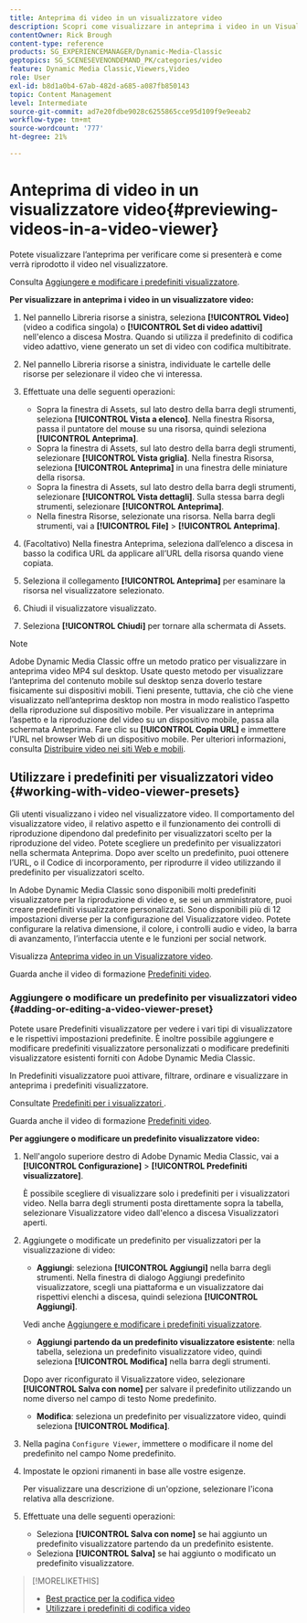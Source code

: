 ```yaml
---
title: Anteprima di video in un visualizzatore video
description: Scopri come visualizzare in anteprima i video in un Visualizzatore video.
contentOwner: Rick Brough
content-type: reference
products: SG_EXPERIENCEMANAGER/Dynamic-Media-Classic
geptopics: SG_SCENESEVENONDEMAND_PK/categories/video
feature: Dynamic Media Classic,Viewers,Video
role: User
exl-id: b8d1a0b4-67ab-482d-a685-a087fb850143
topic: Content Management
level: Intermediate
source-git-commit: ad7e20fdbe9028c6255865cce95d109f9e9eeab2
workflow-type: tm+mt
source-wordcount: '777'
ht-degree: 21%

---
```


# Anteprima di video in un visualizzatore video{#previewing-videos-in-a-video-viewer}

Potete visualizzare l’anteprima per verificare come si presenterà e come verrà riprodotto il video nel visualizzatore.

Consulta [Aggiungere e modificare i predefiniti visualizzatore](application-setup.md#adding_and_editing_viewer_presets).

**Per visualizzare in anteprima i video in un visualizzatore video:**

1. Nel pannello Libreria risorse a sinistra, seleziona **[!UICONTROL Video]** (video a codifica singola) o **[!UICONTROL Set di video adattivi]** nell&#39;elenco a discesa Mostra. Quando si utilizza il predefinito di codifica video adattivo, viene generato un set di video con codifica multibitrate.
1. Nel pannello Libreria risorse a sinistra, individuate le cartelle delle risorse per selezionare il video che vi interessa.
1. Effettuate una delle seguenti operazioni:

   * Sopra la finestra di Assets, sul lato destro della barra degli strumenti, seleziona **[!UICONTROL Vista a elenco]**. Nella finestra Risorsa, passa il puntatore del mouse su una risorsa, quindi seleziona **[!UICONTROL Anteprima]**.
   * Sopra la finestra di Assets, sul lato destro della barra degli strumenti, selezionare **[!UICONTROL Vista griglia]**. Nella finestra Risorsa, seleziona **[!UICONTROL Anteprima]** in una finestra delle miniature della risorsa.
   * Sopra la finestra di Assets, sul lato destro della barra degli strumenti, selezionare **[!UICONTROL Vista dettagli]**. Sulla stessa barra degli strumenti, selezionare **[!UICONTROL Anteprima]**.
   * Nella finestra Risorse, selezionate una risorsa. Nella barra degli strumenti, vai a **[!UICONTROL File]** > **[!UICONTROL Anteprima]**.

1. (Facoltativo) Nella finestra Anteprima, seleziona dall’elenco a discesa in basso la codifica URL da applicare all’URL della risorsa quando viene copiata.
1. Seleziona il collegamento **[!UICONTROL Anteprima]** per esaminare la risorsa nel visualizzatore selezionato.
1. Chiudi il visualizzatore visualizzato.
1. Seleziona **[!UICONTROL Chiudi]** per tornare alla schermata di Assets.

>[!NOTE]
>
>Adobe Dynamic Media Classic offre un metodo pratico per visualizzare in anteprima video MP4 sul desktop. Usate questo metodo per visualizzare l’anteprima del contenuto mobile sul desktop senza doverlo testare fisicamente sui dispositivi mobili. Tieni presente, tuttavia, che ciò che viene visualizzato nell’anteprima desktop non mostra in modo realistico l’aspetto della riproduzione sul dispositivo mobile. Per visualizzare in anteprima l’aspetto e la riproduzione del video su un dispositivo mobile, passa alla schermata Anteprima. Fare clic su **[!UICONTROL Copia URL]** e immettere l&#39;URL nel browser Web di un dispositivo mobile. Per ulteriori informazioni, consulta [Distribuire video nei siti Web e mobili](deploying-video-websites-mobile-sites.md#deploying_video_to_your_websites_and_mobile_sites).

## Utilizzare i predefiniti per visualizzatori video {#working-with-video-viewer-presets}

Gli utenti visualizzano i video nel visualizzatore video. Il comportamento del visualizzatore video, il relativo aspetto e il funzionamento dei controlli di riproduzione dipendono dal predefinito per visualizzatori scelto per la riproduzione del video. Potete scegliere un predefinito per visualizzatori nella schermata Anteprima. Dopo aver scelto un predefinito, puoi ottenere l’URL, o il Codice di incorporamento, per riprodurre il video utilizzando il predefinito per visualizzatori scelto.

In Adobe Dynamic Media Classic sono disponibili molti predefiniti visualizzatore per la riproduzione di video e, se sei un amministratore, puoi creare predefiniti visualizzatore personalizzati. Sono disponibili più di 12 impostazioni diverse per la configurazione del Visualizzatore video. Potete configurare la relativa dimensione, il colore, i controlli audio e video, la barra di avanzamento, l’interfaccia utente e le funzioni per social network.

Visualizza [Anteprima video in un Visualizzatore video](previewing-videos-video-viewer.md#previewing_videos_in_a_video_viewer).

Guarda anche il video di formazione [Predefiniti video](https://s7d5.scene7.com/s7viewers/html5/VideoViewer.html?videoserverurl=https://s7d5.scene7.com/is/content/&amp;emailurl=https://s7d5.scene7.com/s7/emailFriend&amp;serverUrl=https://s7d5.scene7.com/is/image/&amp;config=Scene7SharedAssets/Universal_HTML5_Video&amp;contenturl=https://s7d5.scene7.com/skins/&amp;asset=S7tutorials/549_video-presets_converted%20renamed_Done-AVS).

### Aggiungere o modificare un predefinito per visualizzatori video {#adding-or-editing-a-video-viewer-preset}

Potete usare Predefiniti visualizzatore per vedere i vari tipi di visualizzatore e le rispettivi impostazioni predefinite. È inoltre possibile aggiungere e modificare predefiniti visualizzatore personalizzati o modificare predefiniti visualizzatore esistenti forniti con Adobe Dynamic Media Classic.

In Predefiniti visualizzatore puoi attivare, filtrare, ordinare e visualizzare in anteprima i predefiniti visualizzatore.

Consultate [Predefiniti per i visualizzatori ](application-setup.md#viewer_presets).

Guarda anche il video di formazione [Predefiniti video](https://s7d5.scene7.com/s7viewers/html5/VideoViewer.html?videoserverurl=https://s7d5.scene7.com/is/content/&amp;emailurl=https://s7d5.scene7.com/s7/emailFriend&amp;serverUrl=https://s7d5.scene7.com/is/image/&amp;config=Scene7SharedAssets/Universal_HTML5_Video&amp;contenturl=https://s7d5.scene7.com/skins/&amp;asset=S7tutorials/549_video-presets_converted%20renamed_Done-AVS).

**Per aggiungere o modificare un predefinito visualizzatore video:**

1. Nell&#39;angolo superiore destro di Adobe Dynamic Media Classic, vai a **[!UICONTROL Configurazione]** > **[!UICONTROL Predefiniti visualizzatore]**.

   È possibile scegliere di visualizzare solo i predefiniti per i visualizzatori video. Nella barra degli strumenti posta direttamente sopra la tabella, selezionare Visualizzatore video dall&#39;elenco a discesa Visualizzatori aperti.

1. Aggiungete o modificate un predefinito per visualizzatori per la visualizzazione di video:

   * **Aggiungi**: seleziona **[!UICONTROL Aggiungi]** nella barra degli strumenti. Nella finestra di dialogo Aggiungi predefinito visualizzatore, scegli una piattaforma e un visualizzatore dai rispettivi elenchi a discesa, quindi seleziona **[!UICONTROL Aggiungi]**.

   Vedi anche [Aggiungere e modificare i predefiniti visualizzatore](application-setup.md#adding_and_editing_viewer_presets).

   * **Aggiungi partendo da un predefinito visualizzatore esistente**: nella tabella, seleziona un predefinito visualizzatore video, quindi seleziona **[!UICONTROL Modifica]** nella barra degli strumenti.

   Dopo aver riconfigurato il Visualizzatore video, selezionare **[!UICONTROL Salva con nome]** per salvare il predefinito utilizzando un nome diverso nel campo di testo Nome predefinito.

   * **Modifica**: seleziona un predefinito per visualizzatore video, quindi seleziona **[!UICONTROL Modifica]**.

1. Nella pagina `Configure Viewer`, immettere o modificare il nome del predefinito nel campo Nome predefinito.
1. Impostate le opzioni rimanenti in base alle vostre esigenze.

   Per visualizzare una descrizione di un&#39;opzione, selezionare l&#39;icona relativa alla descrizione.

1. Effettuate una delle seguenti operazioni:

   * Seleziona **[!UICONTROL Salva con nome]** se hai aggiunto un predefinito visualizzatore partendo da un predefinito esistente.
   * Seleziona **[!UICONTROL Salva]** se hai aggiunto o modificato un predefinito visualizzatore.

>[!MORELIKETHIS]
>
>* [Best practice per la codifica video](uploading-encoding-videos.md#best_practices_for_video_encoding)
>* [Utilizzare i predefiniti di codifica video](uploading-encoding-videos.md#working_with_video_encoding_presets)
